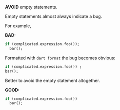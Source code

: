 
**AVOID** empty statements.

Empty statements almost always indicate a bug.

For example,

**BAD:**
```dart
if (complicated.expression.foo());
  bar();
```

Formatted with `dart format` the bug becomes obvious:

```dart
if (complicated.expression.foo()) ;
bar();

```

Better to avoid the empty statement altogether.

**GOOD:**
```dart
if (complicated.expression.foo())
  bar();
```

